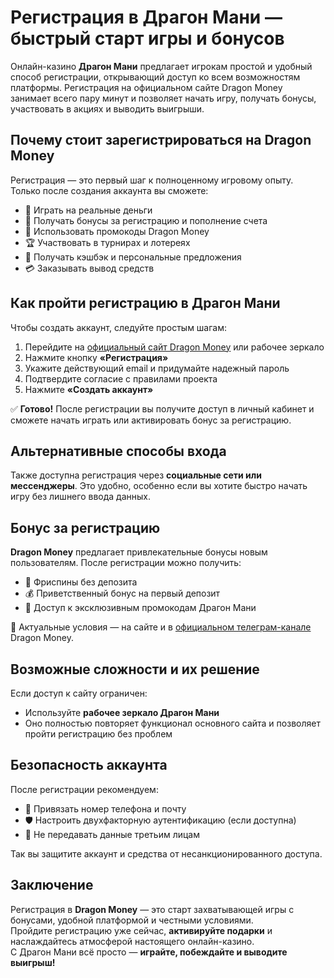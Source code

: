 # Регистрация в Драгон Мани — быстрый старт игры и бонусов

Онлайн-казино **Драгон Мани** предлагает игрокам простой и удобный способ регистрации, открывающий доступ ко всем возможностям платформы. Регистрация на официальном сайте Dragon Money занимает всего пару минут и позволяет начать игру, получать бонусы, участвовать в акциях и выводить выигрыши.

## Почему стоит зарегистрироваться на Dragon Money

Регистрация — это первый шаг к полноценному игровому опыту. Только после создания аккаунта вы сможете:

- 🎰 Играть на реальные деньги  
- 🎁 Получать бонусы за регистрацию и пополнение счета  
- 🔐 Использовать промокоды Dragon Money  
- 🏆 Участвовать в турнирах и лотереях  
- 💸 Получать кэшбэк и персональные предложения  
- 💳 Заказывать вывод средств  

## Как пройти регистрацию в Драгон Мани

Чтобы создать аккаунт, следуйте простым шагам:

1. Перейдите на [официальный сайт Dragon Money](#) или рабочее зеркало
2. Нажмите кнопку **«Регистрация»**
3. Укажите действующий email и придумайте надежный пароль
4. Подтвердите согласие с правилами проекта
5. Нажмите **«Создать аккаунт»**

✅ **Готово!** После регистрации вы получите доступ в личный кабинет и сможете начать играть или активировать бонус за регистрацию.

## Альтернативные способы входа

Также доступна регистрация через **социальные сети или мессенджеры**. Это удобно, особенно если вы хотите быстро начать игру без лишнего ввода данных.

## Бонус за регистрацию

**Dragon Money** предлагает привлекательные бонусы новым пользователям. После регистрации можно получить:

- 🎉 Фриспины без депозита  
- 💰 Приветственный бонус на первый депозит  
- 🏅 Доступ к эксклюзивным промокодам Драгон Мани  

📢 Актуальные условия — на сайте и в [официальном телеграм-канале](#) Dragon Money.

## Возможные сложности и их решение

Если доступ к сайту ограничен:

- Используйте **рабочее зеркало Драгон Мани**  
- Оно полностью повторяет функционал основного сайта и позволяет пройти регистрацию без проблем

## Безопасность аккаунта

После регистрации рекомендуем:

- 📱 Привязать номер телефона и почту  
- 🛡 Настроить двухфакторную аутентификацию (если доступна)  
- 🚫 Не передавать данные третьим лицам  

Так вы защитите аккаунт и средства от несанкционированного доступа.

## Заключение

Регистрация в **Dragon Money** — это старт захватывающей игры с бонусами, удобной платформой и честными условиями.  
Пройдите регистрацию уже сейчас, **активируйте подарки** и наслаждайтесь атмосферой настоящего онлайн-казино.  
С Драгон Мани всё просто — **играйте, побеждайте и выводите выигрыш!**
